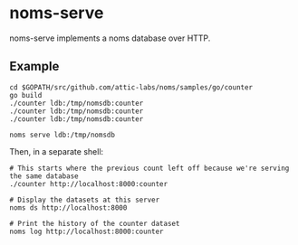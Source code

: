 # noms-serve

noms-serve implements a noms database over HTTP.

## Example

```
cd $GOPATH/src/github.com/attic-labs/noms/samples/go/counter
go build
./counter ldb:/tmp/nomsdb:counter
./counter ldb:/tmp/nomsdb:counter
./counter ldb:/tmp/nomsdb:counter

noms serve ldb:/tmp/nomsdb
```

Then, in a separate shell:

```
# This starts where the previous count left off because we're serving the same database
./counter http://localhost:8000:counter

# Display the datasets at this server
noms ds http://localhost:8000

# Print the history of the counter dataset
noms log http://localhost:8000:counter
```
